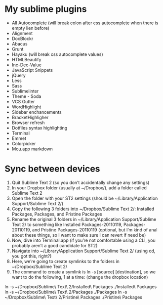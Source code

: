 My sublime plugins
==================

- All Autocomplete (will break colon after css autocomplete when there is empty lien before)
- Alignment
- DocBlockr
- Abacus
- Grunt
- Hayaku (will break css autocomplete values)
- HTMLBeautify
- Inc-Dec-Value
- JavaScript Snippets
- jQuery
- Less
- Sass
- Sublimelinter
- Theme - Soda
- VCS Gutter
- WordHighlight
- Sidebar enchancements
- BracketHighligher
- Browser refresh
- Dotfiles syntax highlighting
- Terminal
- Emmet
- Colorpicker
- Mou.app markdown


Sync between devices
====================


1. Quit Sublime Text 2 (so you don’t accidentally change any settings)
2. In your Dropbox folder (usually at ~/Dropbox/), add a folder called Sublime Text 2
3. Open the folder with your ST2 settings (should be ~/Library/Application Support/Sublime Text 2/)
4. Copy the following 3 folders into ~/Dropbox/Sublime Text 2/: Installed Packages, Packages, and Pristine Packages
5. Rename the original 3 folders in ~/Library/Application Support/Sublime Text 2/ to something like Installed Packages-20110119, Packages-20110119, and Pristine Packages-20110119 (optional, but I’m kind of anal about these things, so I want to make sure I can revert if need be)
6. Now, dive into Terminal.app (if you’re not comfortable using a CLI, you probably aren’t a good candidate for ST2)
7. Navigate into ~/Library/Application Support/Sublime Text 2/ (using cd, you got this, right?)
8. Here, we’re going to create symlinks to the folders in ~/Dropbox/Sublime Text 2/
9. The command to create a symlink is ln -s [source] [destination], so we want to do the following, 1 at a time:
(change the dropbox location)

ln -s ~/Dropbox/Sublime\ Text\ 2/Installed\ Packages ./Installed\ Packages
ln -s ~/Dropbox/Sublime\ Text\ 2/Packages ./Packages
ln -s ~/Dropbox/Sublime\ Text\ 2/Pristine\ Packages ./Pristine\ Packages
